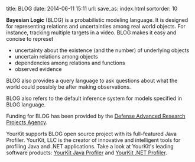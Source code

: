 title: BLOG
date: 2014-06-11 15:11
url:
save_as: index.html
sortorder: 10

**Bayesian Logic** (BLOG) is a probabilistic modeling language. 
It is designed for representing relations and uncertainties among 
real world objects. For instance, tracking multiple targets in a 
video. BLOG makes it easy and concise to represet 
- uncertainty about the existence (and the number) of underlying objects
- uncertain relations among objects
- dependencies among relations and functions 
- observed evidence

BLOG also provides a query language to ask questions about what the world
could possibly be after making observations.  

BLOG also refers to the default inference system for models specified 
in BLOG language. 




Funding for BLOG has been provided by the [Defense Advanced Research Projects Agency](http://www.darpa.mil/). 

YourKit supports BLOG open source project with its full-featured Java Profiler. YourKit, LLC is the creator of innovative and intelligent tools for profiling Java and .NET applications. Take a look at YourKit's leading software products: [YourKit Java Profiler](http://www.yourkit.com/java/profiler/index.jsp) and [YourKit .NET Profiler](http://www.yourkit.com/.net/profiler/index.jsp).
